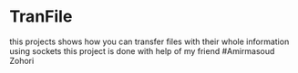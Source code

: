 # TranFile
this projects shows how you can transfer files with their whole information using sockets
this project is done with help of my friend #Amirmasoud Zohori
